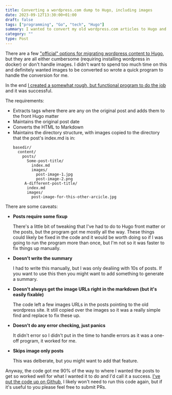 ```yaml
---
title: Converting a wordpress.com dump to Hugo, including images
date: 2023-09-12T13:30:00+01:00
draft: false
tags: ["programming", "Go", "tech", "Hugo"]
summary: I wanted to convert my old wordpress.com articles to Hugo and all off the "official" methods were cumbersome so I wrote a somewhat rough but fast and simple program to do the conversion for me.
category: ""
type: Post
---
```


There are a few ["official" options for migrating wordpress content to Hugo](https://gohugo.io/tools/migrations/#wordpress), but they are all either cumbersome (requiring installing wordpress in docker) or don't handle images. I didn't want to spend too much time on this and definitely wanted images to be converted so wrote a quick program to handle the conversion for me.

In the end [I created a somewhat rough, but functional program to do the job](https://github.com/wjessop/wordpress_to_hugo) and it was successful.

The requirements:

- Extracts tags where there are any on the original post and adds them to the front Hugo matter
- Maintains the original post date
- Converts the HTML to Markdown
- Maintains the directory structure, with images copied to the directory that the post's index.md is in:
  ```thing
  basedir/
    content/
      posts/
        Some-post-title/
          index.md
          images/
            post-image-1.jpg
            post-image-2.png
       A-different-post-title/
        index.md
        images/
          post-image-for-this-other-arcicle.jpg
	```

There are some caveats:

- **Posts require some fixup**

	There's a little bit of tweaking that I've had to do to Hugo front matter or the posts, but the program got me mostly all the way. These things could likely be fixed in the code and it would be worth doing so if I was going to run the program more than once, but I'm not so it was faster to fix things up manually.

- **Doesn't write the summary**

	I had to write this manually, but I was only dealiing with 10s of posts. If you want to use this then you might want to add something to generate a summary.

- **Doesn't always get the image URLs right in the markdown (but it's easily fixable)**

	The code left a few images URLs in the posts pointing to the old wordpress site. It still copied over the images so it was a really simple find and replace to fix these up.

- **Doesn't do any error checking, just panics**

	It didn't error so I didn't put in the time to handle errors as it was a one-off program, it worked for me.

- **Skips image only posts**

	This was delberate, but you might want to add that feature.

Anyway, the code got me 90% of the way to where I wanted the posts to get so worked well for what I wanted it to do and I'd call it a success. [I've put the code up on Github](https://github.com/wjessop/wordpress_to_hugo), I likely won't need to run this code again, but if it's useful to you please feel free to submit PRs.
